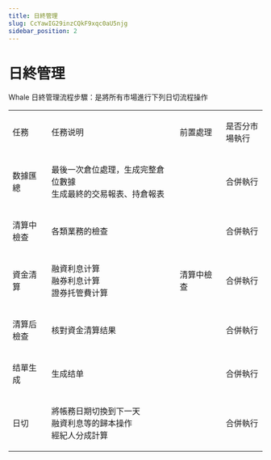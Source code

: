 ```yaml
---
title: 日終管理
slug: CcYawIG29inzCQkF9xqc0aU5njg
sidebar_position: 2
---
```



# 日終管理

Whale 日終管理流程步驟：是將所有市場進行下列日切流程操作

<table>
<colgroup>
<col width="124"/>
<col width="468"/>
<col width="153"/>
<col width="131"/>
</colgroup>
<tbody>
<tr><td><p>任務</p></td><td><p>任務说明</p></td><td><p>前置處理</p></td><td><p>是否分市場執行</p></td></tr>
<tr><td><p>数據匯總</p></td><td><p>最後一次倉位處理，生成完整倉位數據<br/>生成最終的交易報表、持倉報表</p></td><td></td><td><p>合併執行</p></td></tr>
<tr><td><p>清算中檢查</p></td><td><p>各類業務的檢查</p></td><td></td><td><p>合併執行</p></td></tr>
<tr><td><p>資金清算</p></td><td><p>融資利息计算<br/>融券利息计算<br/>證券托管費计算</p></td><td><p>清算中檢查</p></td><td><p>合併執行</p></td></tr>
<tr><td><p>清算后檢查</p></td><td><p>核對資金清算结果</p></td><td></td><td><p>合併執行</p></td></tr>
<tr><td><p>结單生成</p></td><td><p>生成结单</p></td><td></td><td><p>合併執行</p></td></tr>
<tr><td><p>日切</p></td><td><p>將帳務日期切換到下一天<br/>融資利息等的歸本操作<br/>經紀人分成計算</p></td><td></td><td><p>合併執行</p></td></tr>
</tbody>
</table>

